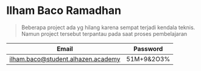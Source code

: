 # Ilham Baco Ramadhan 

>Beberapa project ada yg hilang karena sempat terjadi kendala teknis. Namun project tersebut terpantau pada saat proses pembelajaran

|Email|Password|
|---|---|
|ilham.baco@student.alhazen.academy|51M+9&2O3%|